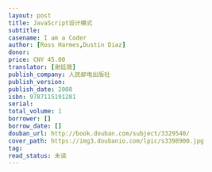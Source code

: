 ```yaml
---
layout: post
title: JavaScript设计模式
subtitle: 
casename: I am a Coder
author: [Ross Harmes,Dustin Diaz]
donor: 
price: CNY 45.00
translator: [谢廷晟]
publish_company: 人民邮电出版社
publish_version: 
publish_date: 2008
isbn: 9787115191281
serial: 
total_volume: 1
borrower: []
borrow_date: []
douban_url: http://book.douban.com/subject/3329540/
cover_path: https://img3.doubanio.com/lpic/s3398900.jpg
tag: 
read_status: 未读
---
```

